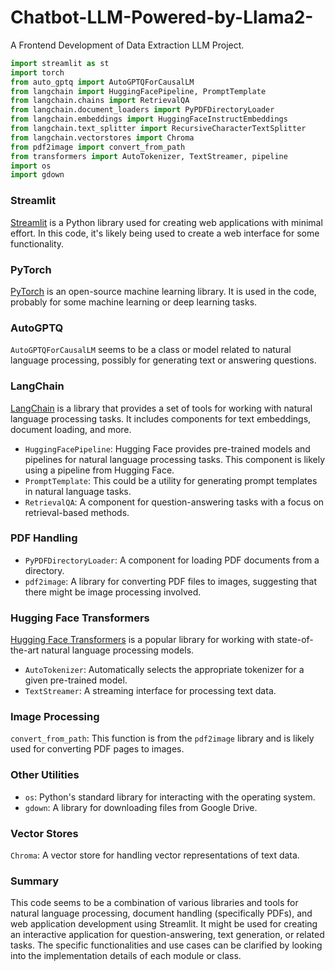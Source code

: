 # Chatbot-LLM-Powered-by-Llama2-
A Frontend Development of Data Extraction LLM Project. 

```python
import streamlit as st
import torch
from auto_gptq import AutoGPTQForCausalLM
from langchain import HuggingFacePipeline, PromptTemplate
from langchain.chains import RetrievalQA
from langchain.document_loaders import PyPDFDirectoryLoader
from langchain.embeddings import HuggingFaceInstructEmbeddings
from langchain.text_splitter import RecursiveCharacterTextSplitter
from langchain.vectorstores import Chroma
from pdf2image import convert_from_path
from transformers import AutoTokenizer, TextStreamer, pipeline
import os
import gdown
```

### Streamlit
[Streamlit](https://streamlit.io/) is a Python library used for creating web applications with minimal effort. In this code, it's likely being used to create a web interface for some functionality.

### PyTorch
[PyTorch](https://pytorch.org/) is an open-source machine learning library. It is used in the code, probably for some machine learning or deep learning tasks.

### AutoGPTQ
`AutoGPTQForCausalLM` seems to be a class or model related to natural language processing, possibly for generating text or answering questions.

### LangChain
[LangChain](https://github.com/jina-ai/langchain) is a library that provides a set of tools for working with natural language processing tasks. It includes components for text embeddings, document loading, and more.

- `HuggingFacePipeline`: Hugging Face provides pre-trained models and pipelines for natural language processing tasks. This component is likely using a pipeline from Hugging Face.
- `PromptTemplate`: This could be a utility for generating prompt templates in natural language tasks.
- `RetrievalQA`: A component for question-answering tasks with a focus on retrieval-based methods.

### PDF Handling
- `PyPDFDirectoryLoader`: A component for loading PDF documents from a directory.
- `pdf2image`: A library for converting PDF files to images, suggesting that there might be image processing involved.

### Hugging Face Transformers
[Hugging Face Transformers](https://github.com/huggingface/transformers) is a popular library for working with state-of-the-art natural language processing models.

- `AutoTokenizer`: Automatically selects the appropriate tokenizer for a given pre-trained model.
- `TextStreamer`: A streaming interface for processing text data.

### Image Processing
`convert_from_path`: This function is from the `pdf2image` library and is likely used for converting PDF pages to images.

### Other Utilities
- `os`: Python's standard library for interacting with the operating system.
- `gdown`: A library for downloading files from Google Drive.

### Vector Stores
`Chroma`: A vector store for handling vector representations of text data.

### Summary
This code seems to be a combination of various libraries and tools for natural language processing, document handling (specifically PDFs), and web application development using Streamlit. It might be used for creating an interactive application for question-answering, text generation, or related tasks. The specific functionalities and use cases can be clarified by looking into the implementation details of each module or class.
